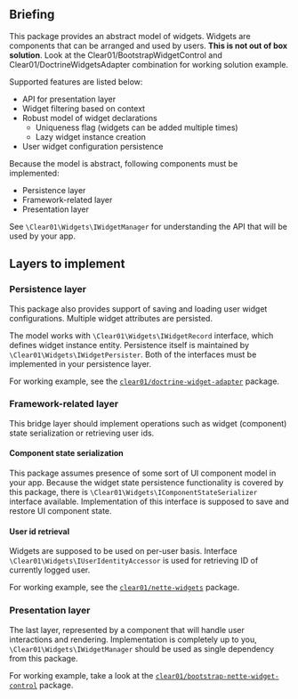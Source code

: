 Briefing
--------

This package provides an abstract model of widgets. Widgets are components that can be arranged and used by users.
**This is not out of box solution**. Look at the Clear01/BootstrapWidgetControl and Clear01/DoctrineWidgetsAdapter combination for working solution example.

Supported features are listed below:
- API for presentation layer
- Widget filtering based on context
- Robust model of widget declarations
    - Uniqueness flag (widgets can be added multiple times)
    - Lazy widget instance creation
- User widget configuration persistence

Because the model is abstract, following components must be implemented:

- Persistence layer
- Framework-related layer
- Presentation layer

See ```\Clear01\Widgets\IWidgetManager``` for understanding the API that will be used by your app.

Layers to implement
-------------------

### Persistence layer
This package also provides support of saving and loading user widget configurations.
Multiple widget attributes are persisted.

The model works with ```\Clear01\Widgets\IWidgetRecord``` interface, which defines widget instance entity.
Persistence itself is maintained by ```\Clear01\Widgets\IWidgetPersister```. Both of the interfaces must be implemented in your persistence layer.

For working example, see the [```clear01/doctrine-widget-adapter```](http://github.com/Clear01/DoctrineWidgetAdapter) package.

### Framework-related layer
This bridge layer should implement operations such as widget (component) state serialization or retrieving user ids.
#### Component state serialization
This package assumes presence of some sort of UI component model in your app. Because the widget state persistence functionality is covered by this package,
there is ```\Clear01\Widgets\IComponentStateSerializer``` interface available. Implementation of this interface is supposed to save and restore UI component state.
#### User id retrieval
Widgets are supposed to be used on per-user basis. Interface ```\Clear01\Widgets\IUserIdentityAccessor``` is used for retrieving ID of currently logged user.

For working example, see the [```clear01/nette-widgets```](http://github.com/Clear01/NetteWidgets) package.

### Presentation layer
The last layer, represented by a component that will handle user interactions and rendering. Implementation is
completely up to you, ```\Clear01\Widgets\IWidgetManager``` should be used as single dependency from this package.

For working example, take a look at the [```clear01/bootstrap-nette-widget-control```](http://github.com/Clear01/BootstrapNetteWidgetControl) package.
